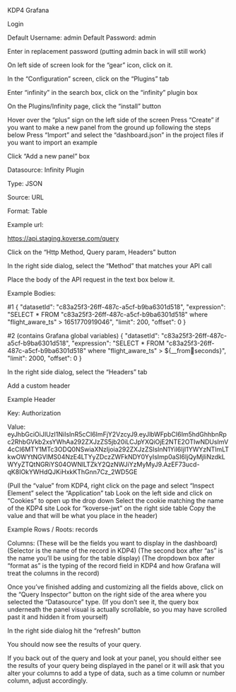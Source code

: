 KDP4 Grafana


Login

Default Username: admin
Default Password: admin

Enter in replacement password (putting admin back in will still work)

On left side of screen look for the “gear” icon, click on it.

In the “Configuration” screen, click on the “Plugins” tab

Enter “infinity” in the search box, click on the “infinity” plugin box

On the Plugins/Infinity page, click the “install” button

Hover over the “plus” sign on the left side of the screen
	Press “Create” if you want to make a new panel from the ground up following the steps below
	Press “Import” and select the “dashboard.json” in the project files if you want to import an example

Click “Add a new panel” box

Datasource: 
Infinity Plugin

Type:
JSON

Source:
URL

Format:
Table

Example url:

https://api.staging.koverse.com/query

Click on the “Http Method, Query param, Headers” button

In the right side dialog, select the “Method” that matches your API call

Place the body of the API request in the text box below it.

Example Bodies:

#1 
{
      "datasetId": "c83a25f3-26ff-487c-a5cf-b9ba6301d518",
      "expression": "SELECT * FROM \"c83a25f3-26ff-487c-a5cf-b9ba6301d518\" where \"flight_aware_ts\" > 1651770919046",
      "limit": 200,
      "offset": 0
}

#2 (contains Grafana global variables)
{
      "datasetId": "c83a25f3-26ff-487c-a5cf-b9ba6301d518",
      "expression": "SELECT * FROM \"c83a25f3-26ff-487c-a5cf-b9ba6301d518\" where \"flight_aware_ts\" > ${__from:date:seconds}",
      "limit": 2000,
      "offset": 0
}

In the right side dialog, select the “Headers” tab

Add a custom header

Example Header

Key: Authorization

Value: eyJhbGciOiJIUzI1NiIsInR5cCI6ImFjY2VzcyJ9.eyJlbWFpbCI6Im5hdGhhbnRpc2RhbGVkb2xsYWhAa292ZXJzZS5jb20iLCJpYXQiOjE2NTE2OTIwNDUsImV4cCI6MTY1MTc3ODQ0NSwiaXNzIjoia292ZXJzZSIsInN1YiI6IjI1YWYzNTlmLTkwOWYtNGVlMS04NzE4LTYyZDczZWFkNDY0YyIsImp0aSI6IjQyMjliNzdkLWYyZTQtNGRiYS04OWNlLTZkY2QzNWJiYzMyMyJ9.AzEF73ucd-qK8IOkYWHdQJKiHxkKThGnn7Cz_2WD5GE

(Pull the “value” from KDP4, 
right click on the page and select “Inspect Element” 
select the “Application” tab
Look on the left side and click on “Cookies” to open up the drop down
Select the cookie matching the name of the KDP4 site
Look for “koverse-jwt” on the right side table
Copy the value and that will be what you place in the header)


Example Rows / Roots: 
records

Columns:
(These will be the fields you want to display in the dashboard)
(Selector is the name of the record in KDP4)
(The second box after “as” is the name you’ll be using for the table display)
(The dropdown box after “format as” is the typing of the record field in KDP4 and how Grafana will treat the columns in the record)

Once you’ve finished adding and customizing all the fields above, click on the “Query Inspector” button on the right side of the area where you selected the “Datasource” type. 
(If you don’t see it, the query box underneath the panel visual is actually scrollable, so you may have scrolled past it and hidden it from yourself) 

In the right side dialog hit the “refresh” button

You should now see the results of your query.

If you back out of the query and look at your panel, you should either see the results of your query being displayed in the panel or it will ask that you alter your columns to add a type of data, such as a time column or number column, adjust accordingly. 